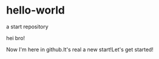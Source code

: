 # hello-world
a start repository

hei bro!

Now I'm here in github.It's real a new start!Let's get started!
